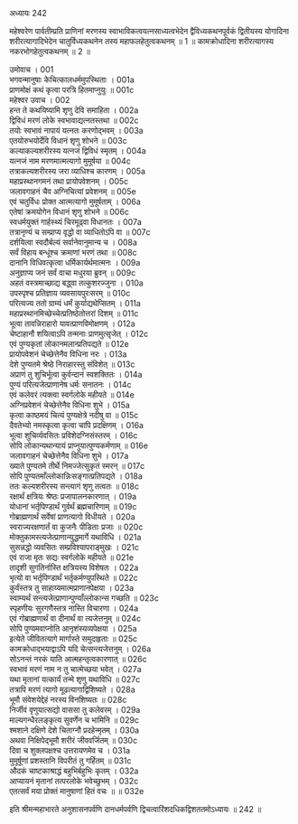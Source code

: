अध्यायः 242

महेश्वरेण पार्वतीम्प्रति प्राणिनां मरणस्य स्वाभाविकत्वयत्नसाध्यत्वभेदेन द्वैविध्यकथनपूर्वकं द्वितीयस्य योगादिना शरीरत्यागादिभेदेन चातुर्विध्यकथनेन तस्य महाफलहेतुत्वकथनम् ॥ 1 ॥ कामक्रोधादिना शरीरत्यागस्य नकरभोगहेतुत्वकथनम् ॥ 2 ॥

उमोवाच ।	001  
भगवन्मानुषाः केचित्कालधर्ममुपस्थिताः ।	001a  
प्राणमोक्षं कथं कृत्वा परत्रि हितमाप्नुयुः ॥	001c  
महेश्वर उवाच ।	002  
हन्त ते कथयिष्यामि शृणु देवि समाहिता ।	002a  
द्विविधं मरणं लोके स्वभावाद्यत्नतस्तथा ॥	002c  
तयोः स्वभावं नापायं यत्नतः करणोद्भवम् ।	003a  
एतयोरुभयोर्देवि विधानं शृणु शोभने ॥	003c  
कल्याकल्यशरीरस्य यत्नजं द्विविधं स्मृतम् ।	004a  
यत्नजं नाम मरणमात्मत्यागो मुमूर्षया ॥	004c  
तत्राकल्यशरीरस्य जरा व्याधिश्च कारणम् ।	005a  
महाप्रस्थानगमनं तथा प्रायोपवेशनम् ।	005c  
जलावगाहनं चैव अग्निचित्यां प्रवेशनम् ॥	005e  
एवं चतुर्विधः प्रोक्त आत्मत्यागो मुमूर्षताम् ।	006a  
एतेषां क्रमयोगेन विधानं शृणु शोभने ॥	006c  
स्वधर्मयुक्तं गार्हस्थ्यं चिरमूढ्वा विधानतः ।	007a  
तत्रानृण्यं च सम्प्राप्य वृद्धो वा व्याधितोऽपि वा ॥	007c  
दर्शयित्वा स्वदौर्बल्यं सर्वानेवानुमान्य च ।	008a  
सर्वं विहाय बन्धूंश्च क्रमाणां भरणं तथा ॥	008c  
दानानि विधिवत्कृत्वा धर्मिकार्यर्थमात्मनः ।	009a  
अनुज्ञाप्य जनं सर्वं वाचा मधुरया ब्रुवन् ॥	009c  
अहतं वस्त्रमाच्छाद्य बद्ध्वा तत्कुशरज्जुना ।	010a  
उपस्पृश्च प्रतिज्ञाय व्यवसायपुरःसरम् ॥	010c  
परित्यज्य ततो ग्राम्यं धर्मं कुर्याद्यथेप्सितम् ।	011a  
महाप्रस्थानमिच्छेच्चेत्प्रतिष्ठेतोत्तरां दिशम् ॥	011c  
भूत्वा तावन्निराहारो यावत्प्राणविमोक्षणम् ।	012a  
चेष्टाहानौ शयित्वाऽपि तन्मनाः प्राणमुत्सृजेत् ।	012c  
एवं पुण्यकृतां लोकानमलान्प्रतिपद्यते ॥	012e  
प्रायोपवेशनं चेच्छेत्तेनैव विधिना नरः ।	013a  
देशे पुण्यतमे श्रेष्ठे निराहारस्तु संविशेत् ॥	013c  
अप्राणं तु शुचिर्भूत्वा कुर्वन्दानं स्वशक्तितः ।	014a  
पुण्यं परित्यजेत्प्राणानेष धर्मः सनातनः ।	014c  
एवं कलेवरं त्यक्त्वा स्वर्गलोके महीयते ॥	014e  
अग्निप्रवेशनं चेच्छेत्तेनैव विधिना शुभे ।	015a  
कृत्वा काष्ठमयं चित्यं पुण्यक्षेत्रे नदीषु वा ॥	015c  
दैवतेभ्यो नमस्कृत्वा कृत्वा चापि प्रदक्षिणम् ।	016a  
भूत्वा शुचिर्व्यवसितः प्रविशेदग्निसंस्तरम् ।	016c  
सोपि लोकान्यथान्यायं प्राप्नुयात्पुण्यकर्मणाम् ॥	016e  
जलावगाहनं चेच्छेत्तेनैव विधिना शुभे ।	017a  
ख्याते पुण्यतमे तीर्थे निमज्जेत्सुकृतं स्मरन् ॥	017c  
सोपि पुण्यतमाँल्लोकान्निःसङ्गात्प्रतिपद्यते ।	018a  
ततः कल्यशरीरस्य सन्त्यागं शृणु तत्वतः ॥	018c  
रक्षार्थं क्षत्रियः श्रेष्ठः प्रजापालनकारणात् ।	019a  
योधानां भर्तृपिण्डार्थं गुर्वर्थं ब्रह्मचारिणाम् ॥	019c  
गोब्राह्मणार्थं सर्वेषां प्राणत्यागो विधीयते ।	020a  
स्वराज्यरक्षणार्तं वा कुजनैः पीडिताः प्रजाः ॥	020c  
मोक्तुकामस्त्यजेत्प्राणान्युद्धमार्गे यथाविधि ।	021a  
सुसन्नद्धो व्यवसितः सम्प्रविश्यापराङ्मुखः ।	021c  
एवं राजा मृतः सद्यः स्वर्गलोके महीयते ॥	021e  
तादृशी सुगतिर्नास्ति क्षत्रियस्य विशेषतः ।	022a  
भृत्यो वा भर्तृपिण्डार्थं भर्तृकर्मण्युपस्थिते ॥	022c  
कुर्वंस्तत्र तु साहाय्यमात्मप्राणानपेक्षया ।	023a  
स्वाम्यर्थं सन्त्यजेत्प्राणान्पुण्याँल्लोकान्स गच्छति ॥	023c  
स्पृहणीयः सुरगणैस्तत्र नास्ति विचारणा ।	024a  
एवं गोब्राह्मणार्थं वा दीनार्थं वा त्यजेत्तनुम् ॥	024c  
सोपि पुण्यमवाप्नोति आनृशंस्यव्यपेक्षया ।	025a  
इत्येते जीवितत्यागे मार्गास्ते समुदाहृताः ॥	025c  
कामक्रोधाद्भयाद्वाऽपि यदि चेत्सन्त्यजेत्तनुम् ।	026a  
सोऽनन्तं नरकं याति आत्महन्तृत्वकारणात् ॥	026c  
स्वभावं मरणं नाम न तु चात्मेच्छया भवेत् ।	027a  
यथा मृतानां यत्कार्यं तन्मे शृणु यथाविधि ॥	027c  
तत्रापि मरणं त्यागो मूढत्यागाद्विशिष्यते ।	028a  
भूमौ संवेशयेद्देहं नरस्य विनशिष्यतः ॥	028c  
निर्जीवं वृणुयात्सद्यो वाससा तु कलेवरम् ।	029a  
माल्यगन्धैरलङ्कृत्य सुवर्णेन च भामिनि ॥	029c  
श्मशाने दक्षिणे देशे चिताग्नौ प्रदहेन्मृतम् ।	030a  
अथवा निक्षिपेद्भूमौ शरीरं जीववर्जितम् ॥	030c  
दिवा च शुक्लपक्षश्च उत्तरायणमेव च ।	031a  
मुमूर्षूणां प्रशस्तानि विपरीतं तु गर्हितम् ॥	031c  
औदकं चाष्टकाश्राद्धं बहुभिर्बहुभिः कृतम् ।	032a  
आप्यायनं मृतानां तत्परलोके भवेच्छुभम् ।	032c  
एतत्सर्वं मया प्रोक्तं मानुषाणां हितं वचः ॥ ॥	032e  

इति श्रीमन्महाभारते अनुशासनपर्वणि दानधर्मपर्वणि द्विचत्वारिंशदधिकद्विशततमोऽध्यायः ॥ 242 ॥

